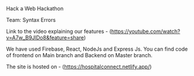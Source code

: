 Hack a Web Hackathon 

Team: Syntax Errors

Link to the video explaining our features - (https://youtube.com/watch?v=A7w_B9JlDo8&feature=share)

We have used Firebase, React, NodeJs and Express Js. You can find code of frontend on Main branch and Backend on Master branch.

The site is hosted on -    (https://hospitalconnect.netlify.app/)
